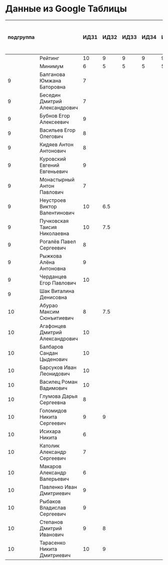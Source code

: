 # Данные из Google Таблицы

| подгруппа |  | ИДЗ1 | ИДЗ2 | ИДЗ3 | ИДЗ4 | ИДЗ5 | ИДЗ | КР 1 | КР 2 | Коллоквиум | 21.09 | 28.09 | 07.10 | 12.10 | 19.10 | 26.10 | 02.11 | 09.11 | 16.11 | 23.11 | 30.11 | 07.12 | 14.12 | 21.12 | Доп. баллы (работа на паре) | Посещения | Конспект | Сумма баллов | Итоговая оценка |
| --- | --- | --- | --- | --- | --- | --- | --- | --- | --- | --- | --- | --- | --- | --- | --- | --- | --- | --- | --- | --- | --- | --- | --- | --- | --- | --- | --- | --- | --- |
|  | Рейтинг | 10 | 9 | 9 | 9 | 9 | 46 | 8 | 8 | 15 |  |  |  |  |  |  |  |  |  |  |  |  |  |  | 9 | 9 | 5 |  |  |
|  | Минимум | 6 | 5 | 5 | 5 | 5 | 26 | 6 | 6 | 10 |  |  |  |  |  |  |  |  |  |  |  |  |  |  | 4 | 6 | 3 |  |  |
| 9 | Балганова Юмжана Баторовна | 7 |  |  |  |  | 7 |  |  |  | 1 | 1 | 1 | 2 | 1 |  |  |  |  |  |  |  |  |  | 0.3 | 2 |  | 15.3 |  |
| 9 | Беседин Дмитрий Александрович | 7 |  |  |  |  | 7 |  |  |  | 1 | 1 | 0 | 2 | 1 |  |  |  |  |  |  |  |  |  |  | 1.67 |  | 13.67 |  |
| 9 | Бубнов Егор Алексеевич | 9 |  |  |  |  | 9 |  |  |  | 1 | 1 | 1 | 2 | 1 |  |  |  |  |  |  |  |  |  |  | 2 |  | 17 |  |
| 9 | Васильев Егор Олегович | 8 |  |  |  |  | 8 |  |  |  | 1 | 1 | 1 | 2 | 1 |  |  |  |  |  |  |  |  |  | 0.3 | 2 |  | 16.3 |  |
| 9 | Кидяев Антон Антонович | 8 |  |  |  |  | 8 |  |  |  | 1 | 1 | 1 | 2 | 1 |  |  |  |  |  |  |  |  |  |  | 2 |  | 16 |  |
| 9 | Куровский Евгений Евгеньевич | 9 |  |  |  |  | 9 |  |  |  | 1 | 1 | 1 | 2 | 1 |  |  |  |  |  |  |  |  |  |  | 2 |  | 17 |  |
| 9 | Монастырный Антон Павлович | 7 |  |  |  |  | 7 |  |  |  | 1 | 1 | 1 | 2 | 1 |  |  |  |  |  |  |  |  |  | 0.3 | 2 |  | 15.3 |  |
| 9 | Неустроев Виктор Валентинович | 10 | 6.5 |  |  |  | 16.5 |  |  |  | 1 | 1 | 1 | 2 | 1 |  |  |  |  |  |  |  |  |  | 0.3 | 2 |  | 24.8 |  |
| 9 | Пучковская Таисия Николаевна | 10 | 7.5 |  |  |  | 17.5 |  |  |  | 1 | 1 | 1 | 2 | 1 |  |  |  |  |  |  |  |  |  | 0.3 | 2 |  | 25.8 |  |
| 9 | Рогалёв Павел Сергеевич | 8 |  |  |  |  | 8 |  |  |  | 1 | 1 | 1 | 2 | 1 |  |  |  |  |  |  |  |  |  |  | 2 |  | 16 |  |
| 9 | Рыжкова Алёна Антоновна | 9 |  |  |  |  | 9 |  |  |  | 1 | 1 | 1 | 2 | 1 |  |  |  |  |  |  |  |  |  | 0.3 | 2 |  | 17.3 |  |
| 9 | Черданцев Егор Павлович | 10 |  |  |  |  | 10 |  |  |  | 1 | 1 | 1 | 2 | 1 |  |  |  |  |  |  |  |  |  | 0.3 | 2 |  | 18.3 |  |
| 9 | Шак Виталина Денисовна |  |  |  |  |  | 0 |  |  |  | 0 | 0 | 0 | 0 | 0 |  |  |  |  |  |  |  |  |  |  | 0 |  | 0 |  |
| 10 | Абурао Максим Сюнъитиевич | 8 | 7.5 |  |  |  | 15.5 |  |  |  | 1 | 1 | 1 | 1 | 2 |  |  |  |  |  |  |  |  |  |  | 2 |  | 23.5 |  |
| 10 | Агафонцев Дмитрий Александрович | 10 |  |  |  |  | 10 |  |  |  | 1 | 1 | 1 | 1 | 2 |  |  |  |  |  |  |  |  |  |  | 2 |  | 18 |  |
| 10 | Балбаров Сандан Цыденович | 10 |  |  |  |  | 10 |  |  |  | 1 | 1 | 1 | 1 | 0 |  |  |  |  |  |  |  |  |  | 0.3 | 1.33 |  | 15.63 |  |
| 10 | Барсуков Иван Леонидович | 10 |  |  |  |  | 10 |  |  |  | 1 | 1 | 1 | 1 | 2 |  |  |  |  |  |  |  |  |  | 1.3 | 2 |  | 19.3 |  |
| 10 | Василец Роман Вадимович | 10 |  |  |  |  | 10 |  |  |  | 1 | 1 | 1 | 1 | 2 |  |  |  |  |  |  |  |  |  |  | 2 |  | 18 |  |
| 10 | Глумова Дарья Сергеевна | 8 |  |  |  |  | 8 |  |  |  | 1 | 1 | 1 | 1 | 2 |  |  |  |  |  |  |  |  |  |  | 2 |  | 16 |  |
| 10 | Голомидов Никита Сергеевич | 9 | 9 |  |  |  | 18 |  |  |  | 1 | 1 | 1 | 1 | 2 |  |  |  |  |  |  |  |  |  |  | 2 |  | 26 |  |
| 10 | Исихара Никита | 6 |  |  |  |  | 6 |  |  |  | 1 | 1 | 1 | 1 | 2 |  |  |  |  |  |  |  |  |  | 0.3 | 2 |  | 14.3 |  |
| 10 | Католик Александр Сергеевич | 7 |  |  |  |  | 7 |  |  |  | 1 | 1 | 1 | 1 | 2 |  |  |  |  |  |  |  |  |  |  | 2 |  | 15 |  |
| 10 | Макаров Александр Валерьевич | 6 |  |  |  |  | 6 |  |  |  | 1 | 1 | 1 | 1 | 2 |  |  |  |  |  |  |  |  |  | 0.3 | 2 |  | 14.3 |  |
| 10 | Павленко Иван Дмитриевич | 9 |  |  |  |  | 9 |  |  |  | 1 | 1 | 1 | 1 | 2 |  |  |  |  |  |  |  |  |  |  | 2 |  | 17 |  |
| 10 | Рыбаков Владислав Сергеевич | 9 |  |  |  |  | 9 |  |  |  | 1 | 1 | 1 | 1 | 2 |  |  |  |  |  |  |  |  |  |  | 2 |  | 17 |  |
| 10 | Степанов Дмитрий Иванович | 9 | 8 |  |  |  | 17 |  |  |  | 1 | 1 | 1 | 1 | 2 |  |  |  |  |  |  |  |  |  | 0.2 | 2 |  | 25.2 |  |
| 10 | Тарасенко Никита Дмитриевич | 10 | 9 |  |  |  | 19 |  |  |  | 1 | 1 | 1 | 1 | 2 |  |  |  |  |  |  |  |  |  | 0.3 | 2 |  | 27.3 |  |
